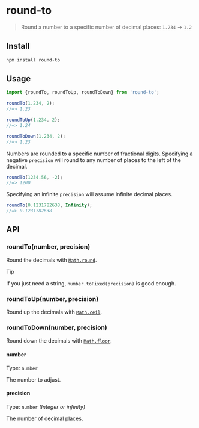 # round-to

> Round a number to a specific number of decimal places: `1.234` → `1.2`

## Install

```sh
npm install round-to
```

## Usage

```js
import {roundTo, roundToUp, roundToDown} from 'round-to';

roundTo(1.234, 2);
//=> 1.23

roundToUp(1.234, 2);
//=> 1.24

roundToDown(1.234, 2);
//=> 1.23
```

Numbers are rounded to a specific number of fractional digits. Specifying a negative `precision` will round to any number of places to the left of the decimal.

```js
roundTo(1234.56, -2);
//=> 1200
```

Specifying an infinite `precision` will assume infinite decimal places.

```js
roundTo(0.1231782638, Infinity);
//=> 0.1231782638
```

## API

### roundTo(number, precision)

Round the decimals with [`Math.round`](https://developer.mozilla.org/en-US/docs/Web/JavaScript/Reference/Global_Objects/Math/round).

> [!TIP]
> If you just need a string, `number.toFixed(precision)` is good enough.

### roundToUp(number, precision)

Round up the decimals with [`Math.ceil`](https://developer.mozilla.org/en-US/docs/Web/JavaScript/Reference/Global_Objects/Math/ceil).

### roundToDown(number, precision)

Round down the decimals with [`Math.floor`](https://developer.mozilla.org/en-US/docs/Web/JavaScript/Reference/Global_Objects/Math/floor).

#### number

Type: `number`

The number to adjust.

#### precision

Type: `number` *(Integer or infinity)*

The number of decimal places.
